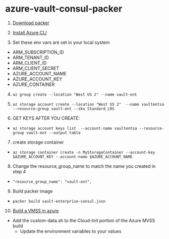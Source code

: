 # azure-vault-consul-packer
1. [Download packer](https://packer.io/downloads.html)

2. [Install Azure CLI](https://docs.microsoft.com/en-us/cli/azure/install-azure-cli?view=azure-cli-latest)

3. Set these env vars are set in your local system
 - ARM_SUBSCRIPTION_ID
 - ARM_TENANT_ID
 - ARM_CLIENT_ID
 - ARM_CLIENT_SECRET
 - AZURE_ACCOUNT_NAME
 - AZURE_ACCOUNT_KEY
 - AZURE_CONTAINER

4. ```az group create --location "West US 2" --name vault-ent```
5. ```az storage account create --location "West US 2"  --name vaultentsa  --resource-group vault-ent --sku Standard_LRS```

6. GET KEYS AFTER YOU CREATE:
  * ```az storage account keys list  --account-name vaultentsa --resource-group vault-ent --output table```

7. create storage container
  * ```az storage container create -n MyStorageContainer --account-key $AZURE_ACCOUNT_KEY --account-name $AZURE_ACCOUNT_NAME```

8. Change the resource_group_name to match the name you created in step 4
 * ```"resource_group_name": "vault-ent",```

9. Build packer image 
 * ```packer build vault-enterprise-consul.json```

10. [Build a VMSS in azure](https://portal.azure.com/#blade/HubsExtension/BrowseResourceBlade/resourceType/Microsoft.Compute%2FvirtualMachineScaleSets)
  * Add the custom-data.sh to the Cloud-Init portion of the Azure MVSS build
    - Update the environment variables to your values 